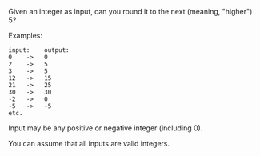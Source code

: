 Given an integer as input, can you round it to the next (meaning, "higher") 5?

Examples:

    input:    output:
    0    ->   0
    2    ->   5
    3    ->   5
    12   ->   15
    21   ->   25
    30   ->   30
    -2   ->   0
    -5   ->   -5
    etc.


Input may be any positive or negative integer (including 0).

You can assume that all inputs are valid integers.
